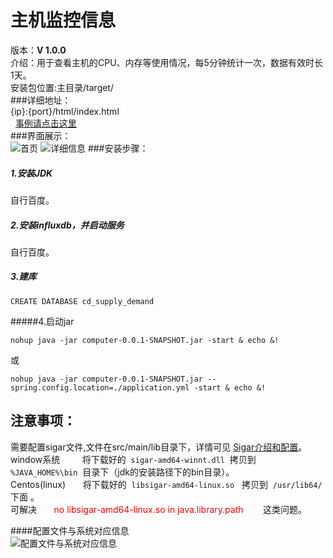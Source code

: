# 主机监控信息<br>
版本：**V 1.0.0**  <br>
介绍：用于查看主机的CPU、内存等使用情况，每5分钟统计一次，数据有效时长1天。<br>
安装包位置:主目录/target/<br>
###详细地址：<br>
{ip}:{port}/html/index.html<br>
&nbsp;&nbsp;[事例请点击这里](http://www.somessthat.xyz:12345/html/index.html)<br>
###界面展示：<br>
![首页](http://www.bemess.xyz:8765/7105_017774.png)
![详细信息](http://www.bemess.xyz:8765/dfa7_024134.png)
###安装步骤：
##### 1.安装JDK<br> 
自行百度。<br> 
##### 2.安装influxdb，并启动服务<br> 
自行百度。<br> 
##### 3.建库<br> 

	CREATE DATABASE cd_supply_demand 
#####4.启动jar<br>

	
	nohup java -jar computer-0.0.1-SNAPSHOT.jar -start & echo &!
	
或

	nohup java -jar computer-0.0.1-SNAPSHOT.jar --spring.config.location=./application.yml -start & echo &! 



## 注意事项：

需要配置sigar文件,文件在src/main/lib目录下，详情可见&nbsp;[Sigar介绍和配置](https://blog.csdn.net/yin_jw/article/details/40151547)。<br> 
window系统&nbsp;&nbsp; &nbsp; &nbsp; &nbsp; 将下载好的&nbsp; `sigar-amd64-winnt.dll`&nbsp; 拷贝到&nbsp; `%JAVA_HOME%\bin`&nbsp; 目录下（jdk的安装路径下的bin目录）。<br> 
Centos(linux)&nbsp;&nbsp; &nbsp; &nbsp; 将下载好的&nbsp; `libsigar-amd64-linux.so` &nbsp; 拷贝到&nbsp; `/usr/lib64/`&nbsp; 下面 。<br> 
可解决&nbsp;&nbsp; &nbsp; &nbsp; <font color="red">no libsigar-amd64-linux.so in java.library.path</font>&nbsp; &nbsp; &nbsp; &nbsp; 这类问题。<br> 
	
	
####配置文件与系统对应信息<br> 
![配置文件与系统对应信息](http://www.bemess.xyz:8765/3ec7_957904.png)

